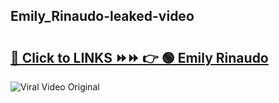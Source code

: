 
 ## Emily_Rinaudo-leaked-video 

# <h2><a href="https://clipsfans.com/Emily_Rinaudo&ref=git">🔗 Click to LINKS ⏩⏩ 👉 🟢 Emily Rinaudo </a></h2>

<a href="https://clipsfans.com/Emily_Rinaudo&ref=git" rel="nofollow" data-target="animated-image.originalLink"><img src="https://i.ibb.co.com/xMMVF88/686577567.gif" alt="Viral Video Original" style="max-width: 100%; display: inline-block;" data-target="animated-image.originalImage"></a>
